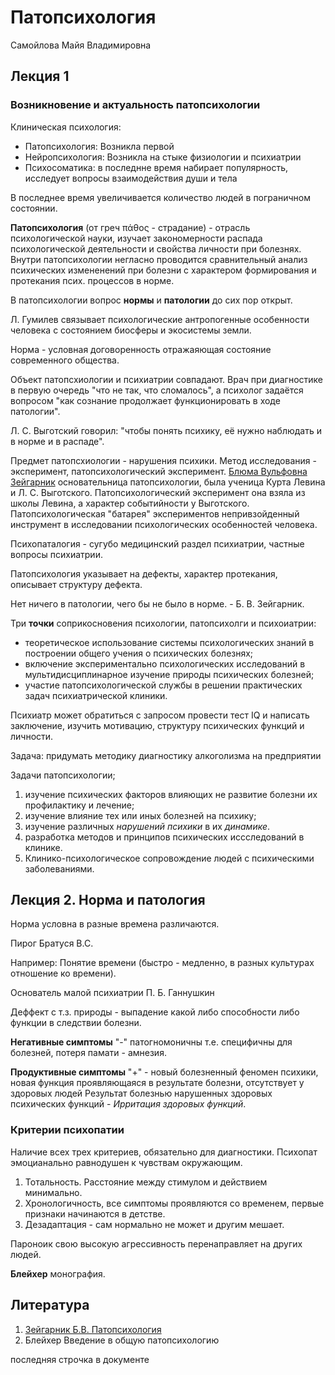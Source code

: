 # Патопсихология

Самойлова Майя Владимировна

## Лекция 1

### Возникновение и актуальность патопсихологии

Клиническая психология:

* Патопсихология: Возникла первой
* Нейропсихология: Возникла на стыке физиологии и психиатрии
* Психосоматика: в последнне время набирает популярность, исследует вопросы взаимодействия души и тела

В последнее время увеличивается количество людей в пограничном состоянии.

**Патопсихология** (от греч πάθος - страдание) - отрасль психологической науки, изучает закономерности распада психологической деятельности и свойства личности при болезнях. Внутри патопсихологии негласно проводится сравнительный анализ психических измененений при болезни с характером формирования и протекания псих. процессов в норме.

В патопсихологии вопрос **нормы** и **патологии** до сих пор открыт.

Л. Гумилев связывает психологические антропогенные особенности человека с состоянием биосферы и экосистемы земли.

Норма - условная договоренность отражаяющая состояние современного общества.

Объект патопсхиологии и психиатрии совпадают. Врач при диагностике в первую очередь "что не так, что сломалось", а психолог задаётся вопросом "как сознание продолжает функционировать в ходе патологии".

Л. С. Выготский говорил: "чтобы понять психику, её нужно наблюдать и в норме и в распаде".

Предмет патопсхиологии - нарушения психики. Метод исследования - эксперимент, патопсихологический эксперимент. [Блюма Вульфовна Зейгарник](https://ru.wikipedia.org/wiki/%D0%97%D0%B5%D0%B9%D0%B3%D0%B0%D1%80%D0%BD%D0%B8%D0%BA,_%D0%91%D0%BB%D1%8E%D0%BC%D0%B0_%D0%92%D1%83%D0%BB%D1%8C%D1%84%D0%BE%D0%B2%D0%BD%D0%B0) основательница патопсихологии, была ученица Курта Левина и Л. С. Выготского. Патопсихологический эксперимент она взяла из школы Левина, а характер событийности у Выготского. Патопсихологическая "батарея" экспериментов непривзойденный инструмент в исследовании психологических особенностей человека.

Психопаталогия - сугубо медицинский раздел психиатрии, частные вопросы психиатрии.

Патопсихология указывает на дефекты, характер протекания, описывает структуру дефекта.

Нет ничего в патологии, чего бы не было в норме. - Б. В. Зейгарник.

Три **точки** соприкосновения психологии, патопсихолги и психоиатрии:

* теоретическое использование системы психологических знаний в построении общего учения о психических болезнях;
* включение экспериментально психологических исследований в мультидисциплинарное изучение природы психических болезней;
* участие патопсихологической службы в решении практических задач психиатрической клиники.

Психиатр может обратиться с запросом провести тест IQ и написать заключение, изучить мотивацию, структуру психических функций и личности.

Задача: придумать методику диагностику алкоголизма на предприятии

Задачи патопсихологии;

1. изучение психических факторов влияющих не развитие болезни их профилактику и лечение;
2. изучение влияние тех или иных болезней на психику;
3. изучение различных _нарушений психики_ в их _динамике_.
4. разработка методов и принципов психических иссследований в клинике.
5. Клинико-психологическое сопровождение людей с психическими заболеваниями.

## Лекция 2. Норма и патология

Норма условна в разные времена различаются.

Пирог Братуся В.С.

Например: Понятие времени (быстро - медленно, в разных культурах отношение ко времени).

Основатель малой психиатрии П. Б. Ганнушкин

Деффект с т.з. природы - выпадение какой либо способности либо функции в следствии болезни.

**Негативные симптомы** "-" патогномоничны т.е. специфичны для болезней, потеря памати - амнезия.

**Продуктивные симптомы** "+" - новый болезненный феномен психики, новая функция проявляющаяся в результате болезни, отсутствует у здоровых людей Результат болезнью нарушенных здоровых психических функций - _Ирритация здоровых функций_.

### Критерии психопатии

Наличие всех трех критериев, обязательно для диагностики. Психопат эмоцианально равнодушен к чувствам окружающим.

1. Тотальность. Расстояние между стимулом и действием минимально.
2. Хронологичность, все симптомы проявляются со временем, первые признаки начинаются в детстве.
3. Дезадаптация - сам нормально не может и другим мешает.

Пароноик свою высокую агрессивность перенаправляет на других людей.

**Блейхер** монография.

## Литература

1. [Зейгарник Б.В. Патопсихология](http://www.psy.msu.ru/people/zeigarnik/index.html)
2. Блейхер Введение  в общую патопсихологию

последняя строчка в документе
